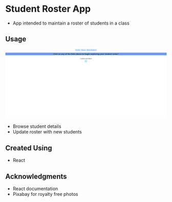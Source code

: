 # Student Roster App

- App intended to maintain a roster of students in a class

## Usage

![](StudentRosterApp.gif)

- Browse student details
- Update roster with new students

## Created Using

- React

## Acknowledgments

- React documentation
- Pixabay for royalty free photos